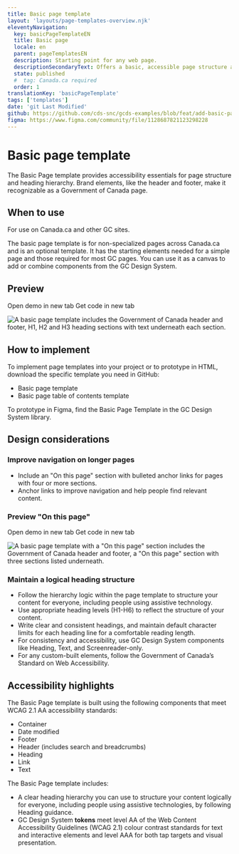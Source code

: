 ```yaml
---
title: Basic page template
layout: 'layouts/page-templates-overview.njk'
eleventyNavigation:
  key: basicPageTemplateEN
  title: Basic page
  locale: en
  parent: pageTemplatesEN
  description: Starting point for any web page.
  descriptionSecondaryText: Offers a basic, accessible page structure and hierarchy and includes the elements required for most GC pages.
  state: published
  #  tag: Canada.ca required
  order: 1
translationKey: 'basicPageTemplate'
tags: ['templates']
date: 'git Last Modified'
github: https://github.com/cds-snc/gcds-examples/blob/feat/add-basic-page-templates/templates/english/basic-page-template.html
figma: https://www.figma.com/community/file/1128687821123298228
---
```


# Basic page template

The Basic Page template provides accessibility essentials for page structure and heading hierarchy. Brand elements, like the header and footer, make it recognizable as a Government of Canada page.

## When to use

For use on Canada.ca and other GC sites.

The basic page template is for non-specialized pages across Canada.ca and is an optional template. It has the starting elements needed for a simple page and those required for most GC pages. You can use it as a canvas to add or combine <gcds-link href="{{ links.components }}">components</gcds-link> from the GC Design System.

## Preview

<gcds-button class="md:d-inline-block d-block md:me-300 me-0 md:mb-0 mb-300" button-role="secondary" type="link" href="{{ links.pageTemplatesBasicPreview }}" target="_blank">Open demo in new tab</gcds-button>
<gcds-button class="md:d-inline-block d-block" button-role="secondary" type="link" href="{{ links.pageTemplatesBasicCode }}" target="_blank">Get code in new tab</gcds-button>

<img class="max-width-content b-sm b-default p-300" src="/images/en/templates/basic-page-preview.png" alt="A basic page template includes the Government of Canada header and footer, H1, H2 and H3 heading sections with text underneath each section."/>

## How to implement

To implement page templates into your project or to prototype in HTML, download the specific template you need in GitHub:

- <gcds-link external href="{{ links.pageTemplatesBasicGithubLink }}">Basic page template</gcds-link>
- <gcds-link external href="{{ links.pageTemplatesBasicExtOTPGithubLink }}">Basic page table of contents template</gcds-link>

To prototype in Figma, find the <gcds-link external href="{{ links.figma }}">Basic Page Template</gcds-link> in the GC Design System library.

## Design considerations

### Improve navigation on longer pages

- Include an "On this page" section with bulleted anchor links for pages with four or more sections.
- Anchor links to improve navigation and help people find relevant content.

### Preview "On this page"

<gcds-button class="md:d-inline-block d-block md:me-300 me-0 md:mb-0 mb-300" button-role="secondary" type="link" href="{{ links.pageTemplatesBasicExtOTPPreview }}" target="_blank">Open demo in new tab</gcds-button>
<gcds-button  button-role="secondary" type="link" href="{{ links.pageTemplatesBasicExtOTPCode }}" target="_blank">Get code in new tab</gcds-button>

<img class="max-width-content b-sm b-default p-300" src="/images/en/templates/basic-page-on-this-page-preview.png" alt='A basic page template with a "On this page" section includes the Government of Canada header and footer, a "On this page" section with three sections listed underneath.'/>

### Maintain a logical heading structure

- Follow the hierarchy logic within the page template to structure your content for everyone, including people using assistive technology.
- Use appropriate heading levels (H1-H6) to reflect the structure of your content.
- Write clear and consistent headings, and maintain default character limits for each heading line for a comfortable reading length.
- For consistency and accessibility, use GC Design System components like <gcds-link href="{{ links.heading }}">Heading</gcds-link>, <gcds-link href="{{ links.text }}">Text</gcds-link>, and <gcds-link href="{{ links.screenreaderOnly }}">Screenreader-only</gcds-link>.
- For any custom-built elements, follow the Government of Canada’s <gcds-link href="{{ links.tbsStandardsOnWebA11y }}" external>Standard on Web Accessibility</gcds-link>.

## Accessibility highlights

The Basic Page template is built using the following components that meet WCAG 2.1 AA accessibility standards:

- Container
- Date modified
- Footer
- Header (includes search and breadcrumbs)
- Heading
- Link
- Text

The Basic Page template includes:

- A clear heading hierarchy you can use to structure your content logically for everyone, including people using assistive technologies, by following <gcds-link href="{{ links.heading }}">Heading</gcds-link> guidance.
- GC Design System **tokens** meet level AA of the <gcds-link href="{{ links.wcag }}" external>Web Content Accessibility Guidelines (WCAG 2.1)</gcds-link> colour contrast standards for text and interactive elements and level AAA for both tap targets and visual presentation.
